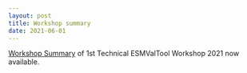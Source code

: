 ```yaml
---
layout: post
title: Workshop summary
date: 2021-06-01
---
```


[Workshop Summary](https://www.esmvaltool.org/pdf/Summary_ESMValTool_Workshop_May_2021.pdf)
of 1st Technical ESMValTool Workshop 2021 now available.